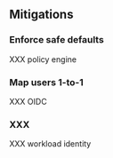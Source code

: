 ## Mitigations

### Enforce safe defaults

XXX policy engine

### Map users 1-to-1

XXX OIDC

### XXX

XXX workload identity
